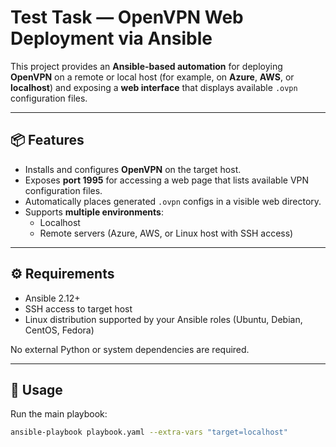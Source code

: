 # Test Task — OpenVPN Web Deployment via Ansible

This project provides an **Ansible-based automation** for deploying **OpenVPN** on a remote or local host (for example, on **Azure**, **AWS**, or **localhost**) and exposing a **web interface** that displays available `.ovpn` configuration files.

---

## 📦 Features

- Installs and configures **OpenVPN** on the target host.
- Exposes **port 1995** for accessing a web page that lists available VPN configuration files.
- Automatically places generated `.ovpn` configs in a visible web directory.
- Supports **multiple environments**:
  - Localhost  
  - Remote servers (Azure, AWS, or Linux host with SSH access)

---

## ⚙️ Requirements

- Ansible 2.12+
- SSH access to target host
- Linux distribution supported by your Ansible roles (Ubuntu, Debian, CentOS, Fedora)

No external Python or system dependencies are required.

---

## 🚀 Usage

Run the main playbook:

```bash
ansible-playbook playbook.yaml --extra-vars "target=localhost"
